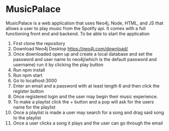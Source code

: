 # MusicPalace
<p>MusicPalace is a web application that uses Neo4j, Node, HTML, and JS that allows a user to play music from the Spotify api. It comes with a full functioning front end and backend.
To be able to start the application </p>

1. First clone the repository
2. Download Neo4j Desktop https://neo4j.com/download/
3. Once downloaded open up and create a local database and set the password and user name
to neo4j(which is the default password and username) run it by clicking the
play button
4. Run npm install
5. Run npm start
6. Go to localhost:3000
7. Enter an email and a password with at least length 6 and then click the register button
8. Once registered login and the user may begin their music experience.
9. To make a playlist click the + button and a pop will ask for the users name for the playlist
10. Once a playlist is made a user may search for a song and drag said song to the playlist
11. Once a user clicks a song it plays and the user can go through the email
